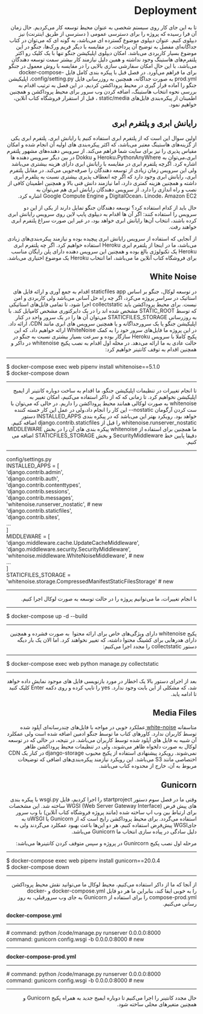 
<div dir="rtl" >
<H1>Deployment</H1>
 
 تا به این جای کار  روی سیستم شخصی به عنوان محیط توسعه کار می‌کردیم. حال زمان آن فرا رسیده که پروژه را برای دسترسی عمومی ( دسترسی  از طریق اینترنت) نیز دیپلوی کنیم. عنوان دیپلوی موضوع گسترده ای می‌باشد، به گونه ای  که می‌توان در کتاب جداگانه‌ای مفصل به توضیح آن پرداخت. در مقایسه با دیگر فریم ورک‌ها، جنگو در این موضوع بسیار کاربردی می‌باشد. امکان دیپلوی اپلیکیشن جنگو تنها با یک کلیک رو  اکثر پلتفرم‌های هاستینگ وجود نداشته و همین دلیل نیازمند کار بیشتر سمت توسعه دهندگان می‌باشد، با این حال امکان سفارشی سازی بالایی را  در مقایسه با روش معمول در جنگو برای ما فراهم می‌آورد.
در فصل قبل با پیکره بندی کامل فایل docker-compose-prod.yml به صورت جداگانه، همچنین به روزرسانی فایل config/setting.py‌، اپلیکیشن جنگو را آماده قرار گیری در محیط پروداکشن کردیم.
در این فصل به ترتیب اقدام به بررسی نحوه انتخاب هاستینگ، اضافه کردن وب سرور  برای محیط پروداکشن و همچنین اطمینان از پیکره‌بندی فایل‌های static/media  ، قبل از استقرار فروشگاه کتاب آنلاین، خواهیم نمود.

 <h2> رایانش ابری و پلتفرم ابری </h2>

اولین سوال این است که از پلتفرم ابری استفاده کنیم یا رایانش ابری.
 پلتفرم ابری یکی از گزینه‌های هاستینگ معتبر می‌باشد، که اکثر پیکره‌بندی های اولیه آن انجام شده و امکان مقیاس پذیری را نیز برای سایت شما فراهم می‌کند. از سرویس دهنده‌های مشهور پلتفرم ابری،‌می‌توان به Heroku،PythonAnyWhere و Dokku در بین دیگر سرویس دهنده ها اشاره کرد.
 اگرچه پلتفرم ابری در مقایسه با رایانش ابری دارای هزینه بیشتری می‌با‌شد ولی این سرویس زمان زیادی از توسعه دهندگان را صرفه‌جویی می‌کند.
 در مقابل پلتفرم ابری،  رایانش ابری وجود دارد که اگر چه انعطاف پذیری بیشتری نسبت به پتلفرم ابری داشته و همچنین هزینه کمتری دارد، اما نیازمند دانش فنی بالا و همچنین اطمینان کافی از نصب و راه اندازی را دارد. از سرویس دهندگان رایانش ابری هم می‌توان به DigitalOcean، Linode، Amazon EC2 و Google Compute Engine اشاره کرد.
 
 حال باید از کدام استفاده کرد؟ توسعه دهندگان جنگو تمایل دارند از یکی از این دو سرویس را استفاده کنند: اگر آن ها اقدام به دیپلوی پایپ لاین روی سرویس رایانش ابری کرده باشند، انتخاب آن‌ها رایانش ابری خواهد بود، در غیر این صورت سراغ پلتفرم ابری خواهند رفت. 
 <div dir="rtl">
 از آنجایی که استفاده از سرویس رایانش ابری پیچیده بوده و نیازمند پیکره‌بندی‌های زیادی می‌باشد، ما در اینجا از پلتفرم ابری Heroku استفاده خواهیم کرد.
 اگر چه  پلتفرم ابری Heroku یک تکنولوژی بالغ بوده و همچنین این سرویس دهنده دارای پلن رایگان مناسب برای فروشگاه کتاب آنلاین ما می‌باشد، اما انتخاب  Heroku یک موضوع اختیاری می‌باشد.
 
  <h2> White Noise </h2>
در توسعه لوکال، جنگو بر اساس staticfiles app اقدام به جمع آوری و ارائه فایل های استاتیک در سراسر پروژه می‌کرد،  اگر چه راه حل آسانی می‌باشد ولی کاربردی و امن نیست.
برای محیط پروداکشن باید collectstatic اجرا شود، تا تمامی فایل‌های استاتیکی که توسط STATIC_ROOT مشخص شده اند را در یک دایرکتوری مشخص کامپایل کند.
با به روزرسانی STATICFILES_STORAGE می‌توان آن ها را در یک سرور واحد در کنار اپلیکیشن جنگو  یا یک سرورجداگانه و یا همچنین سرویس های ابری مانند CDN، ارائه داد.
در این پروژه ما فایل‌های سرور خود را به کمک WhiteNoise ارائه خواهیم داد، که این پکیج کاملا با سرویس Heroku سازگار بوده و سرعت بسیار بیشتری نسبت به جنگو در حالت عادی به ما ارائه می‌دهد.
در محله اول اقدام به نصب پکیج whitenoise در داکر و همچنین اقدام به توقف کانتینر خواهیم کرد:
 </div>
  <div dir="ltr">
 <hr>
$ docker-compose exec web pipenv install whitenoise==5.1.0 <br>
$ docker-compose down <br>
 <hr>
 </div>
تا انجام تغییرات در تنظیمات اپلیکیشن جنگو، ما اقدام به ساخت دوباره کانتینر از ایمیج اپلیکیشن نخواهیم کرد.
تا زمانی که که از داکر استفاده می‌کنیم، امکان تغییر به whitenoise به صورت لوکالی همانند محیط پروداکشن را داریم. در حالی که  می‌توان با ست کردن آرگومان nostatic-- این کار را انجام داد،‌ولی در عمل این کار خسته کننده خواهد بود. رویکرد بهتر این می‌باشد که در پیکره بندی INSTALLED_APPS  دستور whitenoise.runserver_nostatic را قبل از django.contrib.staticfiles  اضافه کنیم.
  ما همچنین برای استفاده از whitenoise پیکره بندی ‌های  آن را در بخش MIDDLEWARE دقیقا پایین خط SecurityMiddleware  و  بخش STATICFILES_STORAGE اضافه می ‌کنیم.
 <div dir ="ltr">
 <hr>
 config/settings.py <br>
INSTALLED_APPS = [ <br>
'django.contrib.admin',<br>
'django.contrib.auth',<br>
'django.contrib.contenttypes',<br>
'django.contrib.sessions',<br>
'django.contrib.messages',<br>
'whitenoise.runserver_nostatic', # new <br>
'django.contrib.staticfiles', <br>
'django.contrib.sites', <br>
... <br>
] <br>
MIDDLEWARE = [ <br>
'django.middleware.cache.UpdateCacheMiddleware', <br>
'django.middleware.security.SecurityMiddleware', <br>
'whitenoise.middleware.WhiteNoiseMiddleware', # new <br>
... <br>
] <br>
STATICFILES_STORAGE = <br>
'whitenoise.storage.CompressedManifestStaticFilesStorage' # new <br>
  <hr>
   </div>
  <div dir="rtl" >
 
  با انجام تغییرات، ما می‌توانیم پروژه را در حالت توسعه به صورت لوکال اجرا کنیم.
  </div>
<div dir="ltr">
 <hr>
 
$ docker-compose up -d --build <br>
 
 <hr>
  </div>
پکیج whitenoise دارای ویژگی‌های خاص برای ارائه محتوا ‌ به صورت فشرده  و همچنین دارای هدرهایی برای کشینگ محتوا داشته، که تغییر نخواهند کرد. اما الان یک بار دیگه دستور collectstatic را مجدد اجرا می‌کنیم:

<div dir="ltr" >
 <hr>
 
$ docker-compose exec web python manage.py collectstatic <br>
 
 <hr>
 </div>
بعد از اجرای دستور بالا یک اخطار در مورد بازنویسی فایل ‌های موجود نمایش داده خواهد شد، که مشکلی از این بابت وجود ندارد. yes را  تایپ کرده و روی دکمه Enter کلیک کنید تا ادامه یابد.
 <h2> Media Files  </h2>  
   متاسفانه <a href="http://whitenoise.evans.io/en/stable/django.html#serving-media-files">white-noise </a> عملکرد خوبی در مواجه با فایل‌های چندرسانه‌ای آپلود شده توسط کاربران ندارد. کاورهای کتاب ما توسط جنگو ادمین اضافه شده است ولی عمکلرد آن شبیه به فایل های آپلود شده توسط کاربران می‌باشد. در نتیجه، در حالی که در توسعه لوکال به صورت دلخواه ظاهر می‌شوند، ولی در تنظیمات محیط پروداکشن  ظاهر نمی‌شوند.
رویکرد پیشنهادی استفاده از پکیج محبوب django-storage در کنار یک CDN اختصاصی مانند S3 می‌باشد.  این رویکرد نیازمند پیکره‌بندی‌های اضافی که توضیحات مربوط به آن، خارج از محدوده کتاب می‌باشد.  
 
  <h2> Gunicorn  </h2>  
  وقتی ما در فصل سوم دستور startproject را اجرا کردیم، فایل wsgi.py با پیکره بندی‌ های پیش فرض WGSI (Web Server Gateway Interface) ساخته شد. این مشخصات برای ارتباط بین وب اپ ساخته شده (مانند پروژه فروشگاه کتاب آنلاین) با وب سرور استفاده می‌گردد.
برای محیط پروداکشن رایج است که از Gunicorn یا  uWSGI به جایWGSI پیش‌فرض استفاده کنیم، هر دو این‌ها باعث بهبود عمکلرد می‌گردند ولی به دلیل سادگی در پیاده سازی انتخاب ما Gunicorn  می‌باشد.

مرحله اول نصب پکیج Gunircorn در پروژه و سپس متوقف کردن کانتینرها می‌باشد:
   
 <div dir="ltr" >
  
  <hr>
  $ docker-compose exec web pipenv install gunicorn==20.0.4 <br>
$ docker-compose down
<hr>
  
 </div>
 
 از آنجا که ما از داکر استفاده می‌کنیم، محیط لوکال ما می‌توانید نقش محیط پروداکشن را به خوبی ایفا کند،‌ بنابراین ما هر دو فایل docker-compose.yml و docker-compose-prod.yml را برای استفاده از Gunicorn به جای وب سرورقبلی، به روز رسانی می‌کنیم.

  <div dir="ltr" >
  <b> docker-compose.yml </b>
  <hr>
   # command: python /code/manage.py runserver 0.0.0.0:8000 <br>
    command: gunicorn config.wsgi -b 0.0.0.0:8000 # new <br>
   <hr>
   
   <b> docker-compose-prod.yml </b>
  <hr>
   # command: python /code/manage.py runserver 0.0.0.0:8000 <br>
    command: gunicorn config.wsgi -b 0.0.0.0:8000 # new <br>
   <hr>

 </div>
 حال مجدد کانتینر را اجرا می‌کنیم تا دوباره ایمیج جدید به همراه پکیج Gunicorn و همچنین متغیرهای محلی ساخته شود.
 
 
  
</div>
